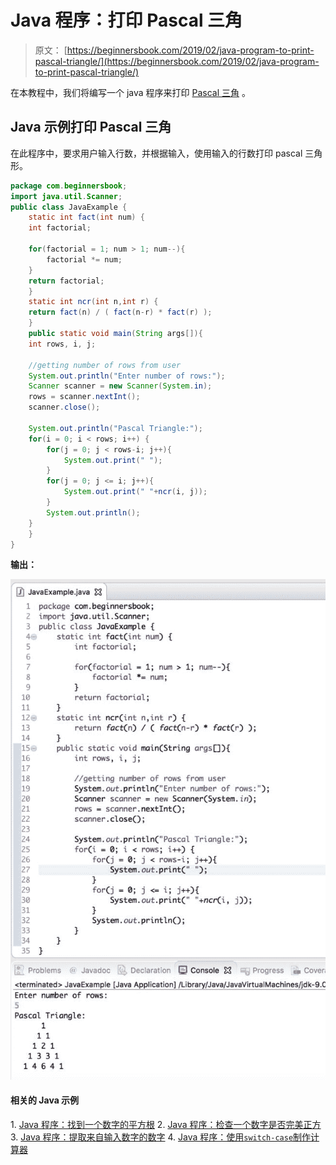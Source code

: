 # Java 程序：打印 Pascal 三角

> 原文： [https://beginnersbook.com/2019/02/java-program-to-print-pascal-triangle/](https://beginnersbook.com/2019/02/java-program-to-print-pascal-triangle/)

在本教程中，我们将编写一个 java 程序来打印 [Pascal 三角](https://en.wikipedia.org/wiki/Pascal's_triangle) 。

## Java 示例打印 Pascal 三角

在此程序中，要求用户输入行数，并根据输入，使用输入的行数打印 pascal 三角形。

```java
package com.beginnersbook;
import java.util.Scanner;
public class JavaExample {
    static int fact(int num) {
	int factorial;

	for(factorial = 1; num > 1; num--){
		factorial *= num;
	}
	return factorial;
    }
    static int ncr(int n,int r) {
	return fact(n) / ( fact(n-r) * fact(r) );
    }
    public static void main(String args[]){
	int rows, i, j;

	//getting number of rows from user
	System.out.println("Enter number of rows:");
	Scanner scanner = new Scanner(System.in);
	rows = scanner.nextInt();
	scanner.close();

	System.out.println("Pascal Triangle:");
	for(i = 0; i < rows; i++) {
		for(j = 0; j < rows-i; j++){
			System.out.print(" ");
		}
		for(j = 0; j <= i; j++){
			System.out.print(" "+ncr(i, j));
		}
		System.out.println();
 	}
    }
}

```

**输出：**

![Java Program to print Pascal Triangle](img/97fa18fac4a80ab2d2a8a36905256cb7.jpg)

#### 相关的 Java 示例

1\. [Java 程序：找到一个数字的平方根](https://beginnersbook.com/2019/02/java-program-to-find-square-root-of-a-number-without-sqrt/)
2\. [Java 程序：检查一个数字是否完美正方](https://beginnersbook.com/2019/02/java-program-to-check-if-given-number-is-perfect-square/)
3\. [Java 程序：提取来自输入数字的数字](https://beginnersbook.com/2019/02/java-program-to-break-integer-into-digits/)
4\. [Java 程序：使用`switch-case`制作计算器](https://beginnersbook.com/2017/09/java-program-to-make-a-calculator-using-switch-case/)